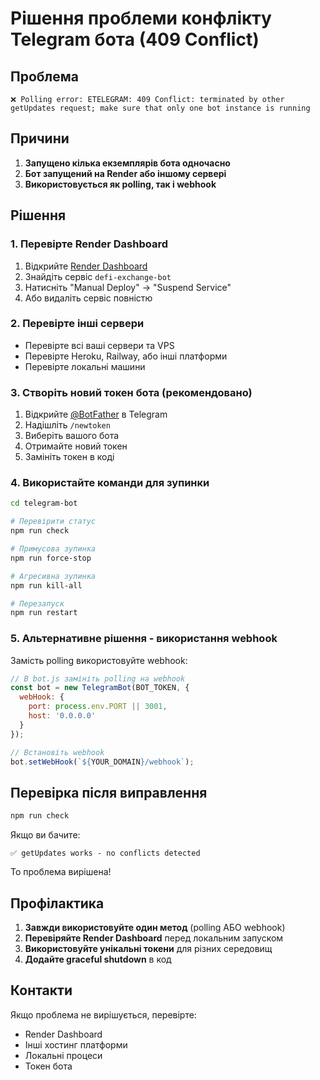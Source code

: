 # Рішення проблеми конфлікту Telegram бота (409 Conflict)

## Проблема
```
❌ Polling error: ETELEGRAM: 409 Conflict: terminated by other getUpdates request; make sure that only one bot instance is running
```

## Причини
1. **Запущено кілька екземплярів бота одночасно**
2. **Бот запущений на Render або іншому сервері**
3. **Використовується як polling, так і webhook**

## Рішення

### 1. Перевірте Render Dashboard
1. Відкрийте [Render Dashboard](https://dashboard.render.com)
2. Знайдіть сервіс `defi-exchange-bot`
3. Натисніть "Manual Deploy" → "Suspend Service"
4. Або видаліть сервіс повністю

### 2. Перевірте інші сервери
- Перевірте всі ваші сервери та VPS
- Перевірте Heroku, Railway, або інші платформи
- Перевірте локальні машини

### 3. Створіть новий токен бота (рекомендовано)
1. Відкрийте [@BotFather](https://t.me/botfather) в Telegram
2. Надішліть `/newtoken`
3. Виберіть вашого бота
4. Отримайте новий токен
5. Замініть токен в коді

### 4. Використайте команди для зупинки
```bash
cd telegram-bot

# Перевірити статус
npm run check

# Примусова зупинка
npm run force-stop

# Агресивна зупинка
npm run kill-all

# Перезапуск
npm run restart
```

### 5. Альтернативне рішення - використання webhook
Замість polling використовуйте webhook:

```javascript
// В bot.js замініть polling на webhook
const bot = new TelegramBot(BOT_TOKEN, { 
  webHook: {
    port: process.env.PORT || 3001,
    host: '0.0.0.0'
  }
});

// Встановіть webhook
bot.setWebHook(`${YOUR_DOMAIN}/webhook`);
```

## Перевірка після виправлення
```bash
npm run check
```

Якщо ви бачите:
```
✅ getUpdates works - no conflicts detected
```

То проблема вирішена!

## Профілактика
1. **Завжди використовуйте один метод** (polling АБО webhook)
2. **Перевіряйте Render Dashboard** перед локальним запуском
3. **Використовуйте унікальні токени** для різних середовищ
4. **Додайте graceful shutdown** в код

## Контакти
Якщо проблема не вирішується, перевірте:
- Render Dashboard
- Інші хостинг платформи
- Локальні процеси
- Токен бота
